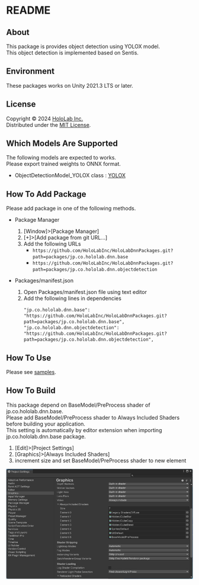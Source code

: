 # README

## About

This package is provides object detection using YOLOX model.  
This object detection is implemented based on Sentis.  

## Environment

These packages works on Unity 2021.3 LTS or later.  

## License

Copyright &copy; 2024 [HoloLab Inc.](https://hololab.co.jp/)  
Distributed under the [MIT License](LICENSE).  

## Which Models Are Supported

The following models are expected to works.  
Please export trained weights to ONNX format.  

* ObjectDetectionModel_YOLOX class : [YOLOX](https://github.com/Megvii-BaseDetection/YOLOX)

## How To Add Package

Please add package in one of the following methods.  

* Package Manager

    1. [Window]>[Package Manager]
    2. [+]>[Add package from git URL...]
    3. Add the following URLs
        * ```https://github.com/HoloLabInc/HoloLabDnnPackages.git?path=packages/jp.co.hololab.dnn.base```
        * ```https://github.com/HoloLabInc/HoloLabDnnPackages.git?path=packages/jp.co.hololab.dnn.objectdetection```

* Packages/manifest.json

    1. Open Packages/manifest.json file using text editor
    2. Add the following lines in dependencies
        ```
        "jp.co.hololab.dnn.base": "https://github.com/HoloLabInc/HoloLabDnnPackages.git?path=packages/jp.co.hololab.dnn.base",
        "jp.co.hololab.dnn.objectdetection": "https://github.com/HoloLabInc/HoloLabDnnPackages.git?path=packages/jp.co.hololab.dnn.objectdetection",
        ```

## How To Use

Please see [samples](../Samples~).  

## How To Build

This package depend on BaseModel/PreProcess shader of jp.co.hololab.dnn.base.  
Please add BaseModel/PreProcess shader to Always Included Shaders before building your application.  
This setting is automatically by editor extension when importing jp.co.hololab.dnn.base package.  

1. [Edit]>[Project Settings]
2. [Graphics]>[Always Included Shaders]
3. increment size and set BaseModel/PreProcess shader to new element

![Always Included Shaders](image.png)
